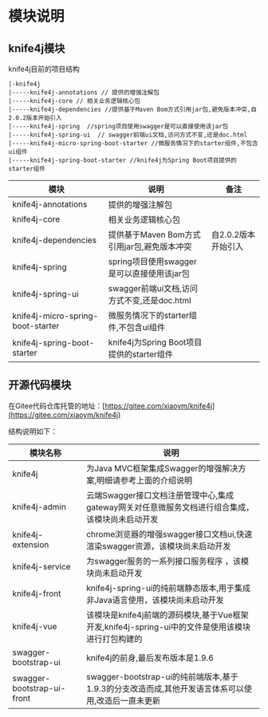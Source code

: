 # 模块说明


## knife4j模块

knife4j目前的项目结构

```properties
|-knife4j
|-----knife4j-annotations // 提供的增强注解包
|-----knife4j-core // 相关业务逻辑核心包
|-----knife4j-dependencies //提供基于Maven Bom方式引用jar包,避免版本冲突,自2.0.2版本开始引入
|-----knife4j-spring  //spring项目使用swagger是可以直接使用该jar包
|-----knife4j-spring-ui  // swagger前端ui文档,访问方式不变,还是doc.html
|-----knife4j-micro-spring-boot-starter //微服务情况下的starter组件,不包含ui组件
|-----knife4j-spring-boot-starter //knife4j为Spring Boot项目提供的starter组件
```

|模块|说明|备注|
|----|---|--|
|knife4j-annotations|提供的增强注解包||
|knife4j-core|相关业务逻辑核心包||
|knife4j-dependencies|提供基于Maven Bom方式引用jar包,避免版本冲突|自2.0.2版本开始引入|
|knife4j-spring|spring项目使用swagger是可以直接使用该jar包||
|knife4j-spring-ui|swagger前端ui文档,访问方式不变,还是doc.html||
|knife4j-micro-spring-boot-starter|微服务情况下的starter组件,不包含ui组件||
|knife4j-spring-boot-starter|knife4j为Spring Boot项目提供的starter组件||




## 开源代码模块

在Gitee代码仓库托管的地址：[https://gitee.com/xiaoym/knife4j](https://gitee.com/xiaoym/knife4j)

结构说明如下：


| 模块名称             | 说明                                                         |
| -------------------- | ------------------------------------------------------------ |
| knife4j              | 为Java MVC框架集成Swagger的增强解决方案,明细请参考上面的介绍说明                      |
| knife4j-admin        | 云端Swagger接口文档注册管理中心,集成gateway网关对任意微服务文档进行组合集成，该模块尚未启动开发 |
| knife4j-extension    | chrome浏览器的增强swagger接口文档ui,快速渲染swagger资源，该模块尚未启动开发      |
| knife4j-service      | 为swagger服务的一系列接口服务程序 ，该模块尚未启动开发                          |
| knife4j-front        | knife4j-spring-ui的纯前端静态版本,用于集成非Java语言使用，该模块尚未启动开发     |
| knife4j-vue | 该模块是knife4j前端的源码模块,基于Vue框架开发,knife4j-spring-ui中的文件是使用该模块进行打包构建的                            |
| swagger-bootstrap-ui | knife4j的前身,最后发布版本是1.9.6                            |
| swagger-bootstrap-ui-front | swagger-bootstrap-ui的纯前端版本,基于1.9.3的分支改造而成,其他开发语言体系可以使用,改造后一直未更新                            |
 
 
 